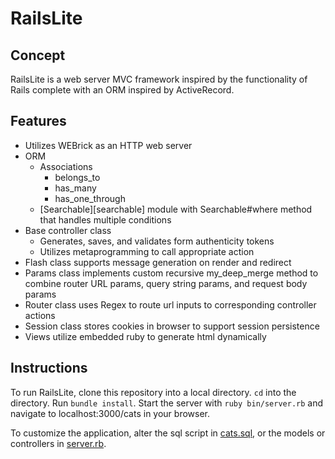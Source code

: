 # RailsLite

## Concept
RailsLite is a web server MVC framework inspired by the functionality of Rails complete
with an ORM inspired by ActiveRecord.

## Features
 * Utilizes WEBrick as an HTTP web server
 * ORM
   * Associations
     * belongs_to
     * has_many
     * has_one_through
   * [Searchable][searchable] module with Searchable#where method that handles
   multiple conditions
 * Base controller class
   * Generates, saves, and validates form authenticity tokens
   * Utilizes metaprogramming to call appropriate action
 * Flash class supports message generation on render and redirect
 * Params class implements custom recursive my_deep_merge method to combine
 router URL params, query string params, and request body params
 * Router class uses Regex to route url inputs to corresponding controller actions
 * Session class stores cookies in browser to support session persistence
 * Views utilize embedded ruby to generate html dynamically

## Instructions
To run RailsLite, clone this repository into a local directory. ```cd``` into
the directory. Run ```bundle install```. Start the server with
```ruby bin/server.rb``` and navigate to localhost:3000/cats in your browser.

To customize the application, alter the sql script in [cats.sql][sql], or the
models or controllers in [server.rb][server].

[sql]: ./cats.sql
[server]: ./bin/server.rb
